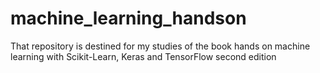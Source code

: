 # machine_learning_handson
That repository is destined for my studies of the book hands on machine learning with Scikit-Learn, Keras and TensorFlow second edition
